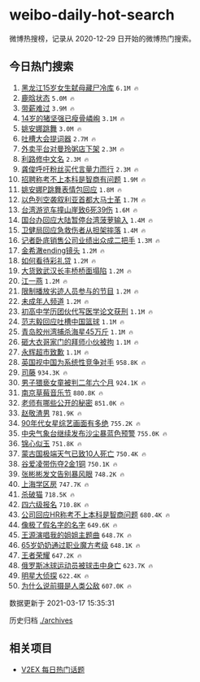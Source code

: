 # weibo-daily-hot-search

微博热搜榜，记录从 2020-12-29 日开始的微博热门搜索。

## 今日热门搜索

<!-- BEGIN -->

1. [黑龙江15岁女生弑母藏尸冷库](https://s.weibo.com/weibo?q=%23%E9%BB%91%E9%BE%99%E6%B1%9F15%E5%B2%81%E5%A5%B3%E7%94%9F%E5%BC%91%E6%AF%8D%E8%97%8F%E5%B0%B8%E5%86%B7%E5%BA%93%23&Refer=top) `6.1M 🔥`
1. [鹿晗状态](https://s.weibo.com/weibo?q=%23%E9%B9%BF%E6%99%97%E7%8A%B6%E6%80%81%23&Refer=top) `5.0M 🔥`
1. [带薪难过](https://s.weibo.com/weibo?q=%E5%B8%A6%E8%96%AA%E9%9A%BE%E8%BF%87&Refer=top) `3.9M 🔥`
1. [14岁的猪坚强已瘦骨嶙峋](https://s.weibo.com/weibo?q=14%E5%B2%81%E7%9A%84%E7%8C%AA%E5%9D%9A%E5%BC%BA%E5%B7%B2%E7%98%A6%E9%AA%A8%E5%B6%99%E5%B3%8B&Refer=top) `3.1M 🔥`
1. [姚安娜跳舞](https://s.weibo.com/weibo?q=%E5%A7%9A%E5%AE%89%E5%A8%9C%E8%B7%B3%E8%88%9E&Refer=top) `3.0M 🔥`
1. [吐槽大会提词器](https://s.weibo.com/weibo?q=%23%E5%90%90%E6%A7%BD%E5%A4%A7%E4%BC%9A%E6%8F%90%E8%AF%8D%E5%99%A8%23&Refer=top) `2.7M 🔥`
1. [外卖平台对曼玲粥店下架](https://s.weibo.com/weibo?q=%23%E5%A4%96%E5%8D%96%E5%B9%B3%E5%8F%B0%E5%AF%B9%E6%9B%BC%E7%8E%B2%E7%B2%A5%E5%BA%97%E4%B8%8B%E6%9E%B6%23&Refer=top) `2.3M 🔥`
1. [利路修中文名](https://s.weibo.com/weibo?q=%E5%88%A9%E8%B7%AF%E4%BF%AE%E4%B8%AD%E6%96%87%E5%90%8D&Refer=top) `2.3M 🔥`
1. [龚俊呼吁粉丝买代言量力而行](https://s.weibo.com/weibo?q=%23%E9%BE%9A%E4%BF%8A%E5%91%BC%E5%90%81%E7%B2%89%E4%B8%9D%E4%B9%B0%E4%BB%A3%E8%A8%80%E9%87%8F%E5%8A%9B%E8%80%8C%E8%A1%8C%23&Refer=top) `2.3M 🔥`
1. [招聘称考不上本科是智商有问题](https://s.weibo.com/weibo?q=%23%E6%8B%9B%E8%81%98%E7%A7%B0%E8%80%83%E4%B8%8D%E4%B8%8A%E6%9C%AC%E7%A7%91%E6%98%AF%E6%99%BA%E5%95%86%E6%9C%89%E9%97%AE%E9%A2%98%23&Refer=top) `1.9M 🔥`
1. [姚安娜P跳舞表情包回应](https://s.weibo.com/weibo?q=%23%E5%A7%9A%E5%AE%89%E5%A8%9CP%E8%B7%B3%E8%88%9E%E8%A1%A8%E6%83%85%E5%8C%85%E5%9B%9E%E5%BA%94%23&Refer=top) `1.8M 🔥`
1. [以色列空袭叙利亚首都大马士革](https://s.weibo.com/weibo?q=%23%E4%BB%A5%E8%89%B2%E5%88%97%E7%A9%BA%E8%A2%AD%E5%8F%99%E5%88%A9%E4%BA%9A%E9%A6%96%E9%83%BD%E5%A4%A7%E9%A9%AC%E5%A3%AB%E9%9D%A9%23&Refer=top) `1.7M 🔥`
1. [台湾游览车撞山崖致6死39伤](https://s.weibo.com/weibo?q=%23%E5%8F%B0%E6%B9%BE%E6%B8%B8%E8%A7%88%E8%BD%A6%E6%92%9E%E5%B1%B1%E5%B4%96%E8%87%B46%E6%AD%BB39%E4%BC%A4%23&Refer=top) `1.6M 🔥`
1. [国台办回应大陆暂停台湾菠萝输入](https://s.weibo.com/weibo?q=%23%E5%9B%BD%E5%8F%B0%E5%8A%9E%E5%9B%9E%E5%BA%94%E5%A4%A7%E9%99%86%E6%9A%82%E5%81%9C%E5%8F%B0%E6%B9%BE%E8%8F%A0%E8%90%9D%E8%BE%93%E5%85%A5%23&Refer=top) `1.4M 🔥`
1. [卫健局回应急救伤者从担架摔落](https://s.weibo.com/weibo?q=%23%E5%8D%AB%E5%81%A5%E5%B1%80%E5%9B%9E%E5%BA%94%E6%80%A5%E6%95%91%E4%BC%A4%E8%80%85%E4%BB%8E%E6%8B%85%E6%9E%B6%E6%91%94%E8%90%BD%23&Refer=top) `1.4M 🔥`
1. [记者卧底销售公司业绩出众成二把手](https://s.weibo.com/weibo?q=%23%E8%AE%B0%E8%80%85%E5%8D%A7%E5%BA%95%E9%94%80%E5%94%AE%E5%85%AC%E5%8F%B8%E4%B8%9A%E7%BB%A9%E5%87%BA%E4%BC%97%E6%88%90%E4%BA%8C%E6%8A%8A%E6%89%8B%23&Refer=top) `1.3M 🔥`
1. [金希澈ending镜头](https://s.weibo.com/weibo?q=%E9%87%91%E5%B8%8C%E6%BE%88ending%E9%95%9C%E5%A4%B4&Refer=top) `1.2M 🔥`
1. [如何看待彩礼贷](https://s.weibo.com/weibo?q=%23%E5%A6%82%E4%BD%95%E7%9C%8B%E5%BE%85%E5%BD%A9%E7%A4%BC%E8%B4%B7%23&Refer=top) `1.2M 🔥`
1. [大货致武汉长丰桥桥面塌陷](https://s.weibo.com/weibo?q=%23%E5%A4%A7%E8%B4%A7%E8%87%B4%E6%AD%A6%E6%B1%89%E9%95%BF%E4%B8%B0%E6%A1%A5%E6%A1%A5%E9%9D%A2%E5%A1%8C%E9%99%B7%23&Refer=top) `1.2M 🔥`
1. [江一燕](https://s.weibo.com/weibo?q=%E6%B1%9F%E4%B8%80%E7%87%95&Refer=top) `1.2M 🔥`
1. [限制播放劣迹人员参与的节目](https://s.weibo.com/weibo?q=%23%E9%99%90%E5%88%B6%E6%92%AD%E6%94%BE%E5%8A%A3%E8%BF%B9%E4%BA%BA%E5%91%98%E5%8F%82%E4%B8%8E%E7%9A%84%E8%8A%82%E7%9B%AE%23&Refer=top) `1.2M 🔥`
1. [未成年人频道](https://s.weibo.com/weibo?q=%23%E6%9C%AA%E6%88%90%E5%B9%B4%E4%BA%BA%E9%A2%91%E9%81%93%23&Refer=top) `1.2M 🔥`
1. [初高中学历团伙代写医学论文获刑](https://s.weibo.com/weibo?q=%E5%88%9D%E9%AB%98%E4%B8%AD%E5%AD%A6%E5%8E%86%E5%9B%A2%E4%BC%99%E4%BB%A3%E5%86%99%E5%8C%BB%E5%AD%A6%E8%AE%BA%E6%96%87%E8%8E%B7%E5%88%91&Refer=top) `1.1M 🔥`
1. [范志毅回应吐槽中国篮球](https://s.weibo.com/weibo?q=%23%E8%8C%83%E5%BF%97%E6%AF%85%E5%9B%9E%E5%BA%94%E5%90%90%E6%A7%BD%E4%B8%AD%E5%9B%BD%E7%AF%AE%E7%90%83%23&Refer=top) `1.1M 🔥`
1. [青岛胶州湾捕杀海星45万斤](https://s.weibo.com/weibo?q=%23%E9%9D%92%E5%B2%9B%E8%83%B6%E5%B7%9E%E6%B9%BE%E6%8D%95%E6%9D%80%E6%B5%B7%E6%98%9F45%E4%B8%87%E6%96%A4%23&Refer=top) `1.1M 🔥`
1. [砸大衣哥家门的拜师小伙被拘](https://s.weibo.com/weibo?q=%E7%A0%B8%E5%A4%A7%E8%A1%A3%E5%93%A5%E5%AE%B6%E9%97%A8%E7%9A%84%E6%8B%9C%E5%B8%88%E5%B0%8F%E4%BC%99%E8%A2%AB%E6%8B%98&Refer=top) `1.1M 🔥`
1. [永辉超市致歉](https://s.weibo.com/weibo?q=%23%E6%B0%B8%E8%BE%89%E8%B6%85%E5%B8%82%E8%87%B4%E6%AD%89%23&Refer=top) `1.1M 🔥`
1. [英国视中国为系统性竞争对手](https://s.weibo.com/weibo?q=%23%E8%8B%B1%E5%9B%BD%E8%A7%86%E4%B8%AD%E5%9B%BD%E4%B8%BA%E7%B3%BB%E7%BB%9F%E6%80%A7%E7%AB%9E%E4%BA%89%E5%AF%B9%E6%89%8B%23&Refer=top) `958.8K 🔥`
1. [司藤](https://s.weibo.com/weibo?q=%E5%8F%B8%E8%97%A4&Refer=top) `934.3K 🔥`
1. [男子猥亵女童被判二年六个月](https://s.weibo.com/weibo?q=%23%E7%94%B7%E5%AD%90%E7%8C%A5%E4%BA%B5%E5%A5%B3%E7%AB%A5%E8%A2%AB%E5%88%A4%E4%BA%8C%E5%B9%B4%E5%85%AD%E4%B8%AA%E6%9C%88%23&Refer=top) `924.1K 🔥`
1. [南京草莓音乐节](https://s.weibo.com/weibo?q=%23%E5%8D%97%E4%BA%AC%E8%8D%89%E8%8E%93%E9%9F%B3%E4%B9%90%E8%8A%82%23&Refer=top) `880.8K 🔥`
1. [老师有哪些公开的秘密](https://s.weibo.com/weibo?q=%23%E8%80%81%E5%B8%88%E6%9C%89%E5%93%AA%E4%BA%9B%E5%85%AC%E5%BC%80%E7%9A%84%E7%A7%98%E5%AF%86%23&Refer=top) `851.0K 🔥`
1. [赵敬渣男](https://s.weibo.com/weibo?q=%23%E8%B5%B5%E6%95%AC%E6%B8%A3%E7%94%B7%23&Refer=top) `781.9K 🔥`
1. [90年代女星综艺画面有多绝](https://s.weibo.com/weibo?q=90%E5%B9%B4%E4%BB%A3%E5%A5%B3%E6%98%9F%E7%BB%BC%E8%89%BA%E7%94%BB%E9%9D%A2%E6%9C%89%E5%A4%9A%E7%BB%9D&Refer=top) `755.2K 🔥`
1. [中央气象台继续发布沙尘暴蓝色预警](https://s.weibo.com/weibo?q=%23%E4%B8%AD%E5%A4%AE%E6%B0%94%E8%B1%A1%E5%8F%B0%E7%BB%A7%E7%BB%AD%E5%8F%91%E5%B8%83%E6%B2%99%E5%B0%98%E6%9A%B4%E8%93%9D%E8%89%B2%E9%A2%84%E8%AD%A6%23&Refer=top) `755.0K 🔥`
1. [锦心似玉](https://s.weibo.com/weibo?q=%E9%94%A6%E5%BF%83%E4%BC%BC%E7%8E%89&Refer=top) `751.8K 🔥`
1. [蒙古国极端天气已致10人死亡](https://s.weibo.com/weibo?q=%23%E8%92%99%E5%8F%A4%E5%9B%BD%E6%9E%81%E7%AB%AF%E5%A4%A9%E6%B0%94%E5%B7%B2%E8%87%B410%E4%BA%BA%E6%AD%BB%E4%BA%A1%23&Refer=top) `750.4K 🔥`
1. [谷爱凌带伤夺2金1铜](https://s.weibo.com/weibo?q=%E8%B0%B7%E7%88%B1%E5%87%8C%E5%B8%A6%E4%BC%A4%E5%A4%BA2%E9%87%911%E9%93%9C&Refer=top) `750.1K 🔥`
1. [张彬彬发文告别暴风眼](https://s.weibo.com/weibo?q=%E5%BC%A0%E5%BD%AC%E5%BD%AC%E5%8F%91%E6%96%87%E5%91%8A%E5%88%AB%E6%9A%B4%E9%A3%8E%E7%9C%BC&Refer=top) `748.2K 🔥`
1. [上海学区房](https://s.weibo.com/weibo?q=%E4%B8%8A%E6%B5%B7%E5%AD%A6%E5%8C%BA%E6%88%BF&Refer=top) `747.7K 🔥`
1. [杀破猫](https://s.weibo.com/weibo?q=%E6%9D%80%E7%A0%B4%E7%8C%AB&Refer=top) `718.5K 🔥`
1. [四六级报名](https://s.weibo.com/weibo?q=%23%E5%9B%9B%E5%85%AD%E7%BA%A7%E6%8A%A5%E5%90%8D%23&Refer=top) `710.8K 🔥`
1. [公司回应HR称考不上本科是智商问题](https://s.weibo.com/weibo?q=%23%E5%85%AC%E5%8F%B8%E5%9B%9E%E5%BA%94HR%E7%A7%B0%E8%80%83%E4%B8%8D%E4%B8%8A%E6%9C%AC%E7%A7%91%E6%98%AF%E6%99%BA%E5%95%86%E9%97%AE%E9%A2%98%23&Refer=top) `680.4K 🔥`
1. [像极了假名字的名字](https://s.weibo.com/weibo?q=%23%E5%83%8F%E6%9E%81%E4%BA%86%E5%81%87%E5%90%8D%E5%AD%97%E7%9A%84%E5%90%8D%E5%AD%97%23&Refer=top) `649.6K 🔥`
1. [王源演唱我的姐姐主题曲](https://s.weibo.com/weibo?q=%23%E7%8E%8B%E6%BA%90%E6%BC%94%E5%94%B1%E6%88%91%E7%9A%84%E5%A7%90%E5%A7%90%E4%B8%BB%E9%A2%98%E6%9B%B2%23&Refer=top) `648.7K 🔥`
1. [65岁奶奶通过职业魔方考级](https://s.weibo.com/weibo?q=%2365%E5%B2%81%E5%A5%B6%E5%A5%B6%E9%80%9A%E8%BF%87%E8%81%8C%E4%B8%9A%E9%AD%94%E6%96%B9%E8%80%83%E7%BA%A7%23&Refer=top) `648.1K 🔥`
1. [王者荣耀](https://s.weibo.com/weibo?q=%E7%8E%8B%E8%80%85%E8%8D%A3%E8%80%80&Refer=top) `647.2K 🔥`
1. [俄罗斯冰球运动员被球击中身亡](https://s.weibo.com/weibo?q=%E4%BF%84%E7%BD%97%E6%96%AF%E5%86%B0%E7%90%83%E8%BF%90%E5%8A%A8%E5%91%98%E8%A2%AB%E7%90%83%E5%87%BB%E4%B8%AD%E8%BA%AB%E4%BA%A1&Refer=top) `623.7K 🔥`
1. [明星大侦探](https://s.weibo.com/weibo?q=%E6%98%8E%E6%98%9F%E5%A4%A7%E4%BE%A6%E6%8E%A2&Refer=top) `622.4K 🔥`
1. [为什么说前摄是人类公敌](https://s.weibo.com/weibo?q=%23%E4%B8%BA%E4%BB%80%E4%B9%88%E8%AF%B4%E5%89%8D%E6%91%84%E6%98%AF%E4%BA%BA%E7%B1%BB%E5%85%AC%E6%95%8C%23&Refer=top) `607.0K 🔥`

数据更新于 2021-03-17 15:35:31

<!-- END -->

历史归档 [./archives](./archives)

## 相关项目

- [V2EX 每日热门话题](https://github.com/boojack/v2ex-daily-hot-topic)
